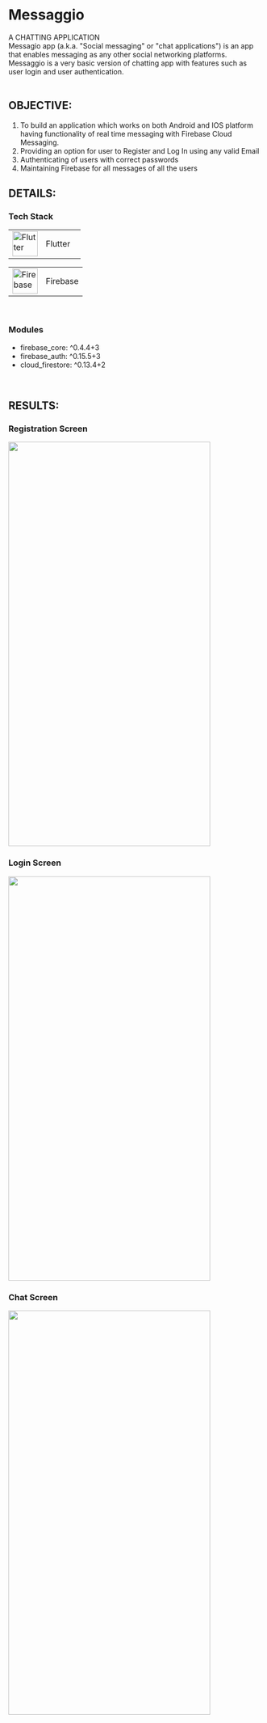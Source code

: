 # Messaggio
A CHATTING APPLICATION
<br>
Messagio app (a.k.a. "Social messaging" or "chat applications") is an app that enables messaging as any other social networking platforms. 
Messaggio is a very basic version of chatting app with features such as user login and user authentication.
<br><br>

## OBJECTIVE:
1. To build an application which works on both Android and IOS platform having functionality of real time messaging with Firebase Cloud Messaging.<br>
2. Providing an option for user to Register and Log In using any valid Email<br>
3. Authenticating of users with correct passwords<br>
4. Maintaining Firebase for all messages of all the users<br>

## DETAILS:
### Tech Stack

<table>
  <tr>
    <td><img src = "https://cdn.icon-icons.com/icons2/2107/PNG/512/file_type_flutter_icon_130599.png" alt="Flutter" width="50" height="50"></td>
    <td>Flutter &nbsp&nbsp</td>
  </tr>
</table>
<table>
<tr>
    <td><img src = "https://cdn4.iconfinder.com/data/icons/google-i-o-2016/512/google_firebase-2-512.png" alt="Firebase" width="50" height="50"></td>
    <td>Firebase</td>
  </tr>  
</table>
<br>

### Modules
- firebase_core: ^0.4.4+3 <br>
- firebase_auth: ^0.15.5+3 <br>
- cloud_firestore: ^0.13.4+2 <br>
<br>

## RESULTS:
### Registration Screen <br>

<img src="https://user-images.githubusercontent.com/75100010/137852519-7126dbd3-77dd-44a0-8fac-15dbcd6bcd78.jpeg" width="400" height="800"> 

### Login Screen

<img src="https://user-images.githubusercontent.com/75100010/137852545-4642d7b1-f787-4b2b-ba12-16a90c42989d.jpeg" width="400" height="800"> 

### Chat Screen

<img src="https://user-images.githubusercontent.com/75100010/137853294-b18bd79f-3716-444b-8d5f-b93ba4e8b19b.jpeg" width="400" height="800"> 


